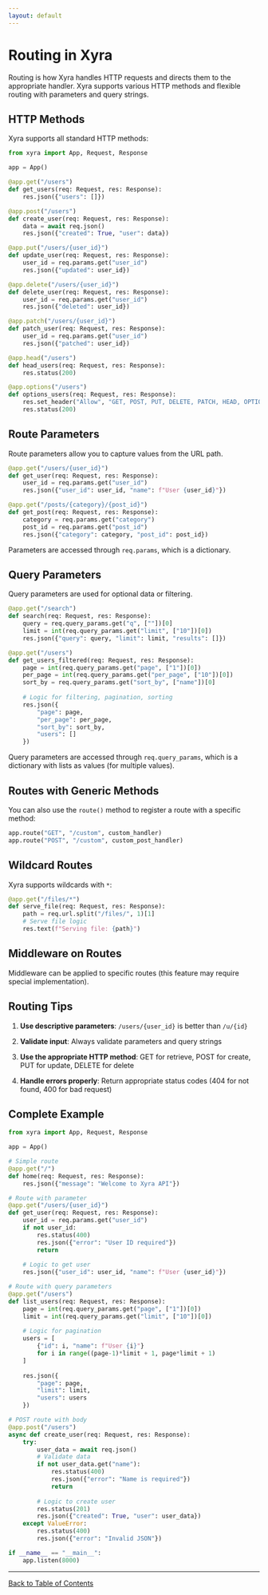 ```yaml
---
layout: default
---
```


# Routing in Xyra

Routing is how Xyra handles HTTP requests and directs them to the appropriate handler. Xyra supports various HTTP methods and flexible routing with parameters and query strings.

## HTTP Methods

Xyra supports all standard HTTP methods:

```python
from xyra import App, Request, Response

app = App()

@app.get("/users")
def get_users(req: Request, res: Response):
    res.json({"users": []})

@app.post("/users")
def create_user(req: Request, res: Response):
    data = await req.json()
    res.json({"created": True, "user": data})

@app.put("/users/{user_id}")
def update_user(req: Request, res: Response):
    user_id = req.params.get("user_id")
    res.json({"updated": user_id})

@app.delete("/users/{user_id}")
def delete_user(req: Request, res: Response):
    user_id = req.params.get("user_id")
    res.json({"deleted": user_id})

@app.patch("/users/{user_id}")
def patch_user(req: Request, res: Response):
    user_id = req.params.get("user_id")
    res.json({"patched": user_id})

@app.head("/users")
def head_users(req: Request, res: Response):
    res.status(200)

@app.options("/users")
def options_users(req: Request, res: Response):
    res.set_header("Allow", "GET, POST, PUT, DELETE, PATCH, HEAD, OPTIONS")
    res.status(200)
```

## Route Parameters

Route parameters allow you to capture values from the URL path.

```python
@app.get("/users/{user_id}")
def get_user(req: Request, res: Response):
    user_id = req.params.get("user_id")
    res.json({"user_id": user_id, "name": f"User {user_id}"})

@app.get("/posts/{category}/{post_id}")
def get_post(req: Request, res: Response):
    category = req.params.get("category")
    post_id = req.params.get("post_id")
    res.json({"category": category, "post_id": post_id})
```

Parameters are accessed through `req.params`, which is a dictionary.

## Query Parameters

Query parameters are used for optional data or filtering.

```python
@app.get("/search")
def search(req: Request, res: Response):
    query = req.query_params.get("q", [""])[0]
    limit = int(req.query_params.get("limit", ["10"])[0])
    res.json({"query": query, "limit": limit, "results": []})

@app.get("/users")
def get_users_filtered(req: Request, res: Response):
    page = int(req.query_params.get("page", ["1"])[0])
    per_page = int(req.query_params.get("per_page", ["10"])[0])
    sort_by = req.query_params.get("sort_by", ["name"])[0]
    
    # Logic for filtering, pagination, sorting
    res.json({
        "page": page,
        "per_page": per_page,
        "sort_by": sort_by,
        "users": []
    })
```

Query parameters are accessed through `req.query_params`, which is a dictionary with lists as values (for multiple values).

## Routes with Generic Methods

You can also use the `route()` method to register a route with a specific method:

```python
app.route("GET", "/custom", custom_handler)
app.route("POST", "/custom", custom_post_handler)
```

## Wildcard Routes

Xyra supports wildcards with `*`:

```python
@app.get("/files/*")
def serve_file(req: Request, res: Response):
    path = req.url.split("/files/", 1)[1]
    # Serve file logic
    res.text(f"Serving file: {path}")
```

## Middleware on Routes

Middleware can be applied to specific routes (this feature may require special implementation).

## Routing Tips

1. **Use descriptive parameters**: `/users/{user_id}` is better than `/u/{id}`

2. **Validate input**: Always validate parameters and query strings

3. **Use the appropriate HTTP method**: GET for retrieve, POST for create, PUT for update, DELETE for delete

4. **Handle errors properly**: Return appropriate status codes (404 for not found, 400 for bad request)

## Complete Example

```python
from xyra import App, Request, Response

app = App()

# Simple route
@app.get("/")
def home(req: Request, res: Response):
    res.json({"message": "Welcome to Xyra API"})

# Route with parameter
@app.get("/users/{user_id}")
def get_user(req: Request, res: Response):
    user_id = req.params.get("user_id")
    if not user_id:
        res.status(400)
        res.json({"error": "User ID required"})
        return
    
    # Logic to get user
    res.json({"user_id": user_id, "name": f"User {user_id}"})

# Route with query parameters
@app.get("/users")
def list_users(req: Request, res: Response):
    page = int(req.query_params.get("page", ["1"])[0])
    limit = int(req.query_params.get("limit", ["10"])[0])
    
    # Logic for pagination
    users = [
        {"id": i, "name": f"User {i}"}
        for i in range((page-1)*limit + 1, page*limit + 1)
    ]
    
    res.json({
        "page": page,
        "limit": limit,
        "users": users
    })

# POST route with body
@app.post("/users")
async def create_user(req: Request, res: Response):
    try:
        user_data = await req.json()
        # Validate data
        if not user_data.get("name"):
            res.status(400)
            res.json({"error": "Name is required"})
            return
        
        # Logic to create user
        res.status(201)
        res.json({"created": True, "user": user_data})
    except ValueError:
        res.status(400)
        res.json({"error": "Invalid JSON"})

if __name__ == "__main__":
    app.listen(8000)
```

---

[Back to Table of Contents](../README.md)